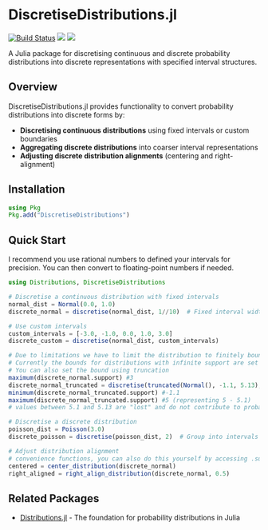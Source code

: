 # DiscretiseDistributions.jl

[![Build Status](https://github.com/GBarnsley/DiscretiseDistributions.jl/actions/workflows/CI.yml/badge.svg?branch=main)](https://github.com/GBarnsley/DiscretiseDistributions.jl/actions/workflows/CI.yml?query=branch%3Amain)
[![](https://img.shields.io/badge/docs-stable-blue.svg)](https://GBarnsley.github.io/DiscretiseDistributions.jl/stable)
[![](https://img.shields.io/badge/docs-dev-blue.svg)](https://GBarnsley.github.io/DiscretiseDistributions.jl/dev)

A Julia package for discretising continuous and discrete probability distributions into discrete representations with specified interval structures.

## Overview

DiscretiseDistributions.jl provides functionality to convert probability distributions into discrete forms by:

- **Discretising continuous distributions** using fixed intervals or custom boundaries
- **Aggregating discrete distributions** into coarser interval representations  
- **Adjusting discrete distribution alignments** (centering and right-alignment)

## Installation

```julia
using Pkg
Pkg.add("DiscretiseDistributions")
```

## Quick Start

I recommend you use rational numbers to defined your intervals for precision. You can then convert to floating-point numbers if needed.

```julia
using Distributions, DiscretiseDistributions

# Discretise a continuous distribution with fixed intervals
normal_dist = Normal(0.0, 1.0)
discrete_normal = discretise(normal_dist, 1//10)  # Fixed interval width

# Use custom intervals
custom_intervals = [-3.0, -1.0, 0.0, 1.0, 3.0]
discrete_custom = discretise(normal_dist, custom_intervals)

# Due to limitations we have to limit the distribution to finitely bounded intervals
# Currently the bounds for distributions with infinite support are set be the largest/smallest that include the quantiles 0.1% and 99.9% quantiles (customisable)
# You can also set the bound using truncation
maximum(discrete_normal.support) #3
discrete_normal_truncated = discretise(truncated(Normal(), -1.1, 5.13), 1//10)
minimum(discrete_normal_truncated.support) #-1.1
maximum(discrete_normal_truncated.support) #5 (representing 5 - 5.1)
# values between 5.1 and 5.13 are "lost" and do not contribute to probability due to the interval size

# Discretise a discrete distribution
poisson_dist = Poisson(3.0)
discrete_poisson = discretise(poisson_dist, 2)  # Group into intervals of width 2

# Adjust distribution alignment
# convenience functions, you can also do this yourself by accessing .support
centered = center_distribution(discrete_normal)
right_aligned = right_align_distribution(discrete_normal, 0.5)
```

## Related Packages

- [Distributions.jl](https://github.com/JuliaStats/Distributions.jl) - The foundation for probability distributions in Julia